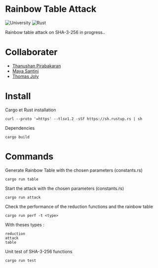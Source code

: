 # Rainbow Table Attack

![University](https://img.shields.io/badge/University-Project-2F77DF?labelColor=679EEE&style=for-the-badge)
![Rust](https://img.shields.io/badge/Rust-black?style=for-the-badge&logo=Rust&logoColor=ffffff)

Rainbow table attack on SHA-3-256 in progress..

# Collaborater

* [Thanushan Pirabakaran](https://github.com/uvsq21919161)
* [Maya Santini](https://github.com/uvsq22003661)
* [Thomas Joly](https://github.com/uvsq21916099)

# Install

Cargo et Rust installation
```
curl --proto '=https' --tlsv1.2 -sSf https://sh.rustup.rs | sh
```
Dependencies
```
cargo build
```

# Commands

Generate Rainbow Table with the chosen parameters (constants.rs)
```
cargo run table
```

Start the attack with the chosen parameters (constants.rs)
```
cargo run attack
```

Check the performance of the reduction functions and the rainbow table
```
cargo run perf -t <type>
```
With theses types : 
```
reduction
attack
table
```

Unit test of SHA-3-256 functions
```
cargo run test
```
